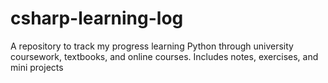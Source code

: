 # csharp-learning-log
A repository to track my progress learning Python through university coursework, textbooks, and online courses. Includes notes, exercises, and mini projects
